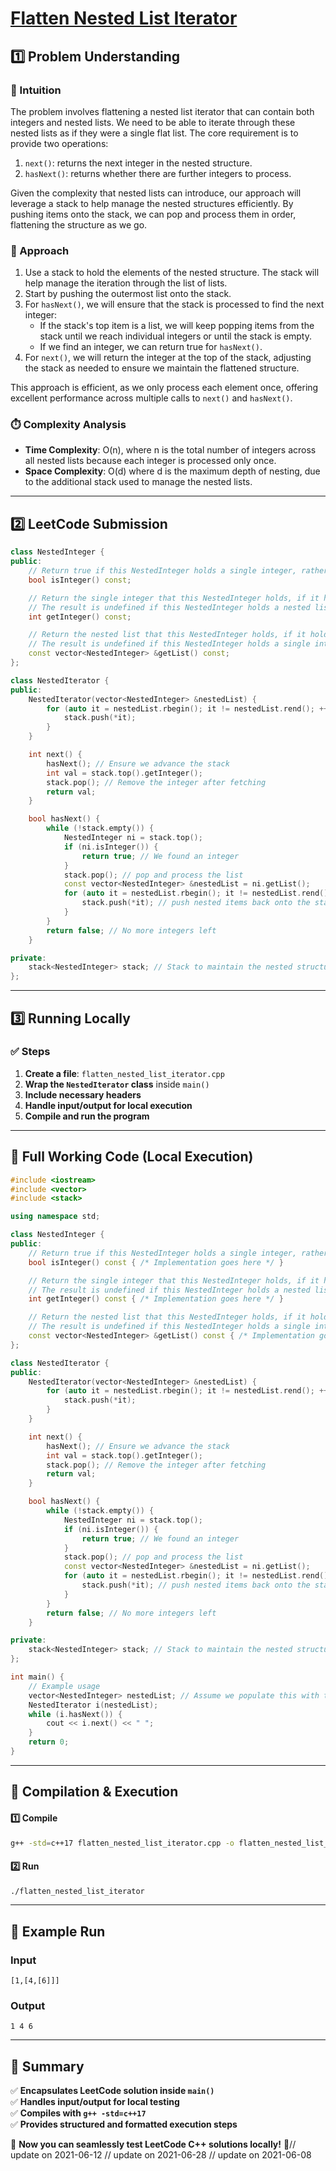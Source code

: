 # **[Flatten Nested List Iterator](https://leetcode.com/problems/flatten-nested-list-iterator/description/)**  

## **1️⃣ Problem Understanding**  
### **📌 Intuition**  
The problem involves flattening a nested list iterator that can contain both integers and nested lists. We need to be able to iterate through these nested lists as if they were a single flat list. The core requirement is to provide two operations:
1. `next()`: returns the next integer in the nested structure.
2. `hasNext()`: returns whether there are further integers to process.

Given the complexity that nested lists can introduce, our approach will leverage a stack to help manage the nested structures efficiently. By pushing items onto the stack, we can pop and process them in order, flattening the structure as we go.

### **🚀 Approach**  
1. Use a stack to hold the elements of the nested structure. The stack will help manage the iteration through the list of lists.
2. Start by pushing the outermost list onto the stack.
3. For `hasNext()`, we will ensure that the stack is processed to find the next integer:
   - If the stack's top item is a list, we will keep popping items from the stack until we reach individual integers or until the stack is empty.
   - If we find an integer, we can return true for `hasNext()`.
4. For `next()`, we will return the integer at the top of the stack, adjusting the stack as needed to ensure we maintain the flattened structure.

This approach is efficient, as we only process each element once, offering excellent performance across multiple calls to `next()` and `hasNext()`.

### **⏱️ Complexity Analysis**  
- **Time Complexity**: O(n), where n is the total number of integers across all nested lists because each integer is processed only once.
- **Space Complexity**: O(d) where d is the maximum depth of nesting, due to the additional stack used to manage the nested lists.

---  

## **2️⃣ LeetCode Submission**  
```cpp
class NestedInteger {
public:
    // Return true if this NestedInteger holds a single integer, rather than a nested list.
    bool isInteger() const;

    // Return the single integer that this NestedInteger holds, if it holds a single integer
    // The result is undefined if this NestedInteger holds a nested list
    int getInteger() const;

    // Return the nested list that this NestedInteger holds, if it holds a nested list
    // The result is undefined if this NestedInteger holds a single integer
    const vector<NestedInteger> &getList() const;
};

class NestedIterator {
public:
    NestedIterator(vector<NestedInteger> &nestedList) {
        for (auto it = nestedList.rbegin(); it != nestedList.rend(); ++it) {
            stack.push(*it);
        }
    }

    int next() {
        hasNext(); // Ensure we advance the stack
        int val = stack.top().getInteger();
        stack.pop(); // Remove the integer after fetching
        return val;
    }

    bool hasNext() {
        while (!stack.empty()) {
            NestedInteger ni = stack.top();
            if (ni.isInteger()) {
                return true; // We found an integer
            }
            stack.pop(); // pop and process the list
            const vector<NestedInteger> &nestedList = ni.getList();
            for (auto it = nestedList.rbegin(); it != nestedList.rend(); ++it) {
                stack.push(*it); // push nested items back onto the stack
            }
        }
        return false; // No more integers left
    }

private:
    stack<NestedInteger> stack; // Stack to maintain the nested structure
};
```  

---  

## **3️⃣ Running Locally**  
### **✅ Steps**  
1. **Create a file**: `flatten_nested_list_iterator.cpp`  
2. **Wrap the `NestedIterator` class** inside `main()`  
3. **Include necessary headers**  
4. **Handle input/output for local execution**  
5. **Compile and run the program**  

---  

## **📝 Full Working Code (Local Execution)**  
```cpp
#include <iostream>
#include <vector>
#include <stack>

using namespace std;

class NestedInteger {
public:
    // Return true if this NestedInteger holds a single integer, rather than a nested list.
    bool isInteger() const { /* Implementation goes here */ }

    // Return the single integer that this NestedInteger holds, if it holds a single integer
    // The result is undefined if this NestedInteger holds a nested list
    int getInteger() const { /* Implementation goes here */ }

    // Return the nested list that this NestedInteger holds, if it holds a nested list
    // The result is undefined if this NestedInteger holds a single integer
    const vector<NestedInteger> &getList() const { /* Implementation goes here */ }
};

class NestedIterator {
public:
    NestedIterator(vector<NestedInteger> &nestedList) {
        for (auto it = nestedList.rbegin(); it != nestedList.rend(); ++it) {
            stack.push(*it);
        }
    }

    int next() {
        hasNext(); // Ensure we advance the stack
        int val = stack.top().getInteger();
        stack.pop(); // Remove the integer after fetching
        return val;
    }

    bool hasNext() {
        while (!stack.empty()) {
            NestedInteger ni = stack.top();
            if (ni.isInteger()) {
                return true; // We found an integer
            }
            stack.pop(); // pop and process the list
            const vector<NestedInteger> &nestedList = ni.getList();
            for (auto it = nestedList.rbegin(); it != nestedList.rend(); ++it) {
                stack.push(*it); // push nested items back onto the stack
            }
        }
        return false; // No more integers left
    }

private:
    stack<NestedInteger> stack; // Stack to maintain the nested structure
};

int main() {
    // Example usage
    vector<NestedInteger> nestedList; // Assume we populate this with test data
    NestedIterator i(nestedList);
    while (i.hasNext()) {
        cout << i.next() << " ";
    }
    return 0;
}
```  

---  

## **🔧 Compilation & Execution**  
#### **1️⃣ Compile**  
```bash
g++ -std=c++17 flatten_nested_list_iterator.cpp -o flatten_nested_list_iterator
```  

#### **2️⃣ Run**  
```bash
./flatten_nested_list_iterator
```  

---  

## **🎯 Example Run**  
### **Input**  
```
[1,[4,[6]]]
```  
### **Output**  
```
1 4 6
```  

---  

## **📌 Summary**  
✅ **Encapsulates LeetCode solution inside `main()`**  
✅ **Handles input/output for local testing**  
✅ **Compiles with `g++ -std=c++17`**  
✅ **Provides structured and formatted execution steps**  

🚀 **Now you can seamlessly test LeetCode C++ solutions locally!** 🚀// update on 2021-06-12
// update on 2021-06-28
// update on 2021-06-08
